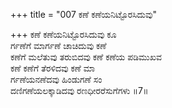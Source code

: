 +++
title = "007 ಕಣೆ ಕಣೆಯನಿಟ್ಟೊರಸಿದುವು"

+++
ಕಣೆ ಕಣೆಯನಿಟ್ಟೊರಸಿದುವು ಕೂ   
ರ್ಗಣೆಗೆ ಮಾರ್ಗಣೆ ಚಾಚಿದುವು ಕಣೆ   
ಕಣೆಗೆ ಮಲೆತುವು ತರುಬಿದವು ಕಣೆ ಕಣೆಯ ಪಡಿಮುಖವ   
ಕಣೆ ಕಣೆಗೆ ತೆರಳಿದವು ಕಣೆ ಮಾ   
ರ್ಗಣೆಯನಣೆದವು ಹಿಂಡುಗಣೆ ಸಂ   
ದಣಿಗಣೆಯಲಕ್ಕಾಡಿದವು ರಣಧೀರರೆಸುಗೆಗಳು       ॥7॥